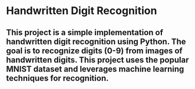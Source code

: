 # Handwritten Digit Recognition
## This project is a simple implementation of handwritten digit recognition using Python. The goal is to recognize digits (0-9) from images of handwritten digits. This project uses the popular MNIST dataset and leverages machine learning techniques for recognition.
